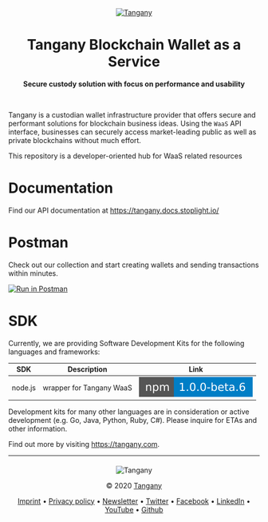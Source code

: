 <div align="center">  
  <a href="https://tangany.com">  
    <img src="https://raw.githubusercontent.com/Tangany/cloud-wallet/master/docs/tangany.gif"  alt="Tangany" width="50%" />  
  </a>  
  <h1>Tangany Blockchain Wallet as a Service</h1>      
  <p>  
    <strong>Secure custody solution with focus on performance and usability </strong>  
  </p>      
  <br/>  
</div>  

Tangany is a custodian wallet infrastructure provider that offers secure and performant solutions for blockchain business ideas. 
Using the `WaaS` API interface, businesses can securely access market-leading public as well as private blockchains without much effort. 

This repository is a developer-oriented hub for WaaS related resources 

# Documentation
Find our API documentation at https://tangany.docs.stoplight.io/

# Postman
Check out our collection and start creating wallets and sending transactions within minutes.
 
 [![Run in Postman](https://run.pstmn.io/button.svg)](https://app.getpostman.com/run-collection/06367bf9a2664edcebf4)


# SDK
Currently, we are providing Software Development Kits for the following languages and frameworks:

SDK | Description | Link
--- | --- | ---
node.js | wrapper for Tangany WaaS | [![](https://raw.githubusercontent.com/Tangany/waas-js-sdk/master/docs/package-badge.svg?sanitize=true)](https://www.npmjs.com/package/@tangany/waas)

Development kits for many other languages are in consideration or active development (e.g. Go, Java, Python, Ruby, C#). Please inquire for ETAs and other information.

Find out more by visiting https://tangany.com.

***
<div align="center">
<p>   
<img src="https://raw.githubusercontent.com/Tangany/cloud-wallet/master/docs/logo.svg?sanitize=true"  alt="Tangany" height="50" align="middle" />  
</p>
<p>
© 2020 <a href="https://tangany.com">Tangany</a>
</p>
<p>
 <a href="https://tangany.com/imprint/">Imprint</a>
• <a href="https://tangany.com/imprint/">Privacy policy</a>
• <a href="https://tangany.com#newsletter">Newsletter</a>
• <a href="https://twitter.com/tangany_wallet">Twitter</a>
• <a href="https://www.facebook.com/tanganywallet">Facebook</a>
• <a href="https://www.linkedin.com/company/tangany/">LinkedIn</a>
• <a href="https://www.youtube.com/channel/UCmDr1clodG1ov-iX_GMkwMA">YouTube</a>
• <a href="https://github.com/Tangany/">Github</a>
</p>
</div>

